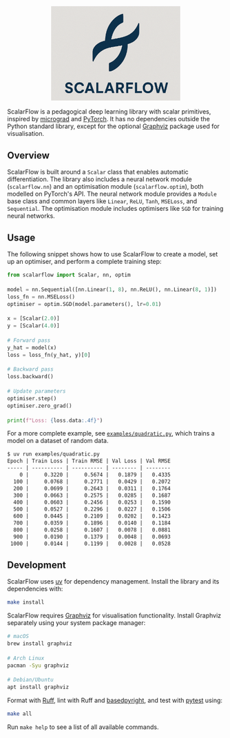 <p align="center"><img src="assets/scalarflow.png" width=300></p>

ScalarFlow is a pedagogical deep learning library with scalar primitives,
inspired by [micrograd] and [PyTorch]. It has no dependencies outside the Python
standard library, except for the optional [Graphviz] package used for
visualisation.

## Overview

ScalarFlow is built around a `Scalar` class that enables automatic
differentiation. The library also includes a neural network module
(`scalarflow.nn`) and an optimisation module (`scalarflow.optim`), both modelled
on PyTorch's API. The neural network module provides a `Module` base class and
common layers like `Linear`, `ReLU`, `Tanh`, `MSELoss`, and `Sequential`. The
optimisation module includes optimisers like `SGD` for training neural networks.

## Usage

The following snippet shows how to use ScalarFlow to create a model, set up an
optimiser, and perform a complete training step:

```python
from scalarflow import Scalar, nn, optim

model = nn.Sequential([nn.Linear(1, 8), nn.ReLU(), nn.Linear(8, 1)])
loss_fn = nn.MSELoss()
optimiser = optim.SGD(model.parameters(), lr=0.01)

x = [Scalar(2.0)]
y = [Scalar(4.0)]

# Forward pass
y_hat = model(x)
loss = loss_fn(y_hat, y)[0]

# Backward pass
loss.backward()

# Update parameters
optimiser.step()
optimiser.zero_grad()

print(f"Loss: {loss.data:.4f}")
```

For a more complete example, see
[`examples/quadratic.py`](examples/quadratic.py), which trains a model on a
dataset of random data.

```
$ uv run examples/quadratic.py
Epoch | Train Loss | Train RMSE | Val Loss | Val RMSE
----- | ---------- | ---------- | -------- | --------
    0 |     0.3220 |     0.5674 |   0.1879 |   0.4335
  100 |     0.0768 |     0.2771 |   0.0429 |   0.2072
  200 |     0.0699 |     0.2643 |   0.0311 |   0.1764
  300 |     0.0663 |     0.2575 |   0.0285 |   0.1687
  400 |     0.0603 |     0.2456 |   0.0253 |   0.1590
  500 |     0.0527 |     0.2296 |   0.0227 |   0.1506
  600 |     0.0445 |     0.2109 |   0.0202 |   0.1423
  700 |     0.0359 |     0.1896 |   0.0140 |   0.1184
  800 |     0.0258 |     0.1607 |   0.0078 |   0.0881
  900 |     0.0190 |     0.1379 |   0.0048 |   0.0693
 1000 |     0.0144 |     0.1199 |   0.0028 |   0.0528
```

## Development

ScalarFlow uses [uv] for dependency management. Install the library and its
dependencies with:

```bash
make install
```

ScalarFlow requires [Graphviz] for visualisation functionality. Install Graphviz
separately using your system package manager:

```bash
# macOS
brew install graphviz

# Arch Linux
pacman -Syu graphviz

# Debian/Ubuntu
apt install graphviz
```

Format with [Ruff], lint with Ruff and [basedpyright], and test with [pytest]
using:

```bash
make all
```

Run `make help` to see a list of all available commands.

[basedpyright]: https://docs.basedpyright.com/
[Graphviz]: https://graphviz.org/
[micrograd]: https://github.com/karpathy/micrograd
[pytest]: https://docs.pytest.org/
[PyTorch]: https://pytorch.org
[Ruff]: https://docs.astral.sh/ruff/
[uv]: https://docs.astral.sh/uv/
